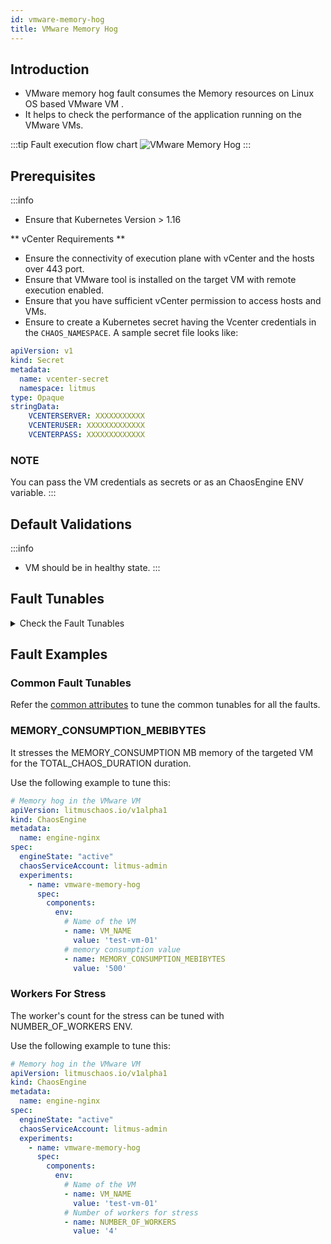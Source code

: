 ```yaml
---
id: vmware-memory-hog
title: VMware Memory Hog
---
```


## Introduction
- VMware memory hog fault consumes the Memory resources on Linux OS based VMware VM .
- It helps to check the performance of the application running on the VMware VMs.

:::tip Fault execution flow chart
![VMware Memory Hog](./static/images/vmware-memory-hog.png)
:::

## Prerequisites
:::info
- Ensure that Kubernetes Version > 1.16

** vCenter Requirements **
- Ensure the connectivity of execution plane with vCenter and the hosts over 443 port. 
- Ensure that VMware tool is installed on the target VM with remote execution enabled.
- Ensure that you have sufficient vCenter permission to access hosts and VMs.
- Ensure to create a Kubernetes secret having the Vcenter credentials in the `CHAOS_NAMESPACE`. A sample secret file looks like:
```yaml
apiVersion: v1
kind: Secret
metadata:
  name: vcenter-secret
  namespace: litmus
type: Opaque
stringData:
    VCENTERSERVER: XXXXXXXXXXX
    VCENTERUSER: XXXXXXXXXXXXX
    VCENTERPASS: XXXXXXXXXXXXX
```

### NOTE
You can pass the VM credentials as secrets or as an ChaosEngine ENV variable.
:::


## Default Validations
:::info
- VM should be in healthy state.
:::

## Fault Tunables
<details>
    <summary>Check the Fault Tunables</summary>
    <h2>Mandatory Fields</h2>
    <table>
      <tr>
        <th> Variables </th>
        <th> Description </th>
        <th> Notes </th>
      </tr>
      <tr>
        <td> VM_NAME </td>
        <td> Name of the target VM </td>
        <td> For Example: <code>ubuntu-vm-1</code> </td>
      </tr>
    </table>
    <h2>Optional Fields</h2>
    <table>
      <tr>
        <th> Variables </th>
        <th> Description </th>
        <th> Notes </th>
      </tr>
     <tr>
        <td> MEMORY_CONSUMPTION_MEBIBYTES </td>
        <td> The amount of memory consumed for VMware VMs (megabytes) </td>
        <td> For Example: <code>4024</code> </td>
      </tr>
      <tr>
        <td> MEMORY_CONSUMPTION_PERCENTAGE </td>
        <td> Percentage of the total memory to be consumed </td>
        <td> Default to 100 </td>
      </tr>
      <tr>
        <td> NUMBER_OF_WORKERS </td>
        <td> The number of workers used to run the stress process </td>
        <td> Default to 4 </td>
      </tr>
      <tr>
        <td> TOTAL_CHAOS_DURATION </td>
        <td> The total duration for chaos injection (in seconds) </td>
        <td> Defaults to 30s </td>
      </tr>
      <tr>
        <td> CHAOS_INTERVAL </td>
        <td> The interval (in seconds) between successive instance termination </td>
        <td> Defaults to 30s </td>
      </tr>
      <tr>
        <td> SEQUENCE </td>
        <td> It defines sequence of chaos execution for multiple instance </td>
        <td> Default value: parallel. Supported: serial, parallel </td>
      </tr>
      <tr>
        <td> RAMP_TIME </td>
        <td> Period to wait before and after injection of chaos (in seconds) </td>
        <td> Eg. 30 </td>
      </tr>
    </table>
</details>

## Fault Examples

### Common Fault Tunables
Refer the [common attributes](../common-tunables-for-all-faults) to tune the common tunables for all the faults.

### MEMORY_CONSUMPTION_MEBIBYTES
It stresses the MEMORY_CONSUMPTION MB memory of the targeted VM for the TOTAL_CHAOS_DURATION duration.

Use the following example to tune this:

[embedmd]:# (./static/manifests/vmware-memory-hog/vm-memory-hog-memoryconsumption.yaml yaml)
```yaml
# Memory hog in the VMware VM
apiVersion: litmuschaos.io/v1alpha1
kind: ChaosEngine
metadata:
  name: engine-nginx
spec:
  engineState: "active"
  chaosServiceAccount: litmus-admin
  experiments:
    - name: vmware-memory-hog
      spec:
        components:
          env:
            # Name of the VM
            - name: VM_NAME
              value: 'test-vm-01'
            # memory consumption value
            - name: MEMORY_CONSUMPTION_MEBIBYTES
              value: '500'
```
### Workers For Stress
The worker's count for the stress can be tuned with NUMBER_OF_WORKERS ENV.

Use the following example to tune this:

[embedmd]:# (./static/manifests/vmware-memory-hog/vm-memory-hog-worker.yaml yaml)
```yaml
# Memory hog in the VMware VM
apiVersion: litmuschaos.io/v1alpha1
kind: ChaosEngine
metadata:
  name: engine-nginx
spec:
  engineState: "active"
  chaosServiceAccount: litmus-admin
  experiments:
    - name: vmware-memory-hog
      spec:
        components:
          env:
            # Name of the VM
            - name: VM_NAME
              value: 'test-vm-01'
            # Number of workers for stress
            - name: NUMBER_OF_WORKERS
              value: '4'
```
